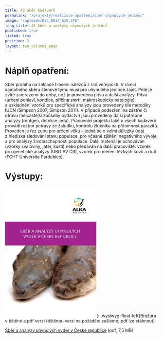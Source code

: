 ```yaml
---
title: A3 Sběr kadáverů
permalink: "/projekty/realizace-opatreni/sber-uhynulych-jedincu"
image: "/uploads/DSC_0017_610.JPG"
long_title: A3 Sběr a analýzy uhynulých jedinců
published: true
listed: true
position: 2
layout: two_columns_page
---
```

# Náplň opatření:

Sběr probíhá na základě hlášení nálezců z řad veřejnosti. V rámci
samotného sběru členové týmu musí pro uhynulého jedince zajet. Poté je
zvíře zamrazeno do doby, než je provedena pitva a další analýzy. Pitva
(určení pohlaví, kondice, příčina smrti, makroskopicky patologie)
a uskladnění vzorků pro specifické analýzy jsou provedeny dle metodiky
IUCN (Simpson 2007, Simpson 2011). V případě podezření na zástřel či
otravu (nejčastější způsoby pytláctví) jsou provedeny další potřebné
analýzy (rentgen, detekce jedu). Pracovníci projektu také u všech
kadaverů provádí rozbor potravy ze žaludku, kontrolu žlučníku na
přítomnost parazitů. Proveden je řez zubu pro určení věku – jedná se
o velmi důležitý údaj z hlediska sledování stavu populace, pro včasné
zjištění negativního vývoje a pro analýzy životaschopnosti populace.
Další materiál je uchováván (vzorky svaloviny, jater, kostí) nebo
předáván na další pracoviště: vzorek pro genetické analýzy (UBO AV ČR),
vzorek pro měření těžkých kovů a rtuti (FCHT Universita Pardubice).

# Výstupy:

![](/uploads/titulni_strana_300.jpg){: .wysiwyg-float-left}Brožura
v tištěné a pdf verzi (tištěnou verzi na požádání zašleme; pdf lze
stáhnout)

[Sběr a analýzy uhynulých vyder v České
republice](/uploads/ALKA_-_Sb_r_a_anal_zy_vyder_-_web.pdf) (pdf, 7,5 MB)
